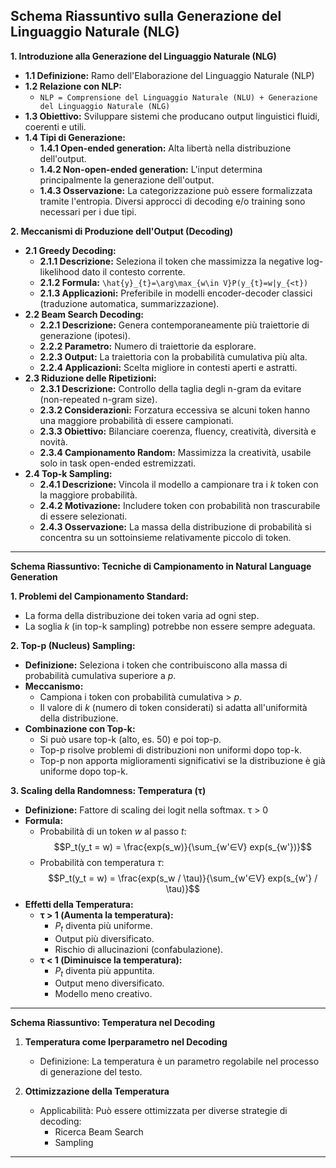 
## Schema Riassuntivo sulla Generazione del Linguaggio Naturale (NLG)

**1. Introduzione alla Generazione del Linguaggio Naturale (NLG)**

*   **1.1 Definizione:** Ramo dell'Elaborazione del Linguaggio Naturale (NLP)
*   **1.2 Relazione con NLP:**
    *   `NLP = Comprensione del Linguaggio Naturale (NLU) + Generazione del Linguaggio Naturale (NLG)`
*   **1.3 Obiettivo:** Sviluppare sistemi che producano output linguistici fluidi, coerenti e utili.
*   **1.4 Tipi di Generazione:**
    *   **1.4.1 Open-ended generation:** Alta libertà nella distribuzione dell'output.
    *   **1.4.2 Non-open-ended generation:** L'input determina principalmente la generazione dell'output.
    *   **1.4.3 Osservazione:** La categorizzazione può essere formalizzata tramite l'entropia. Diversi approcci di decoding e/o training sono necessari per i due tipi.

**2. Meccanismi di Produzione dell'Output (Decoding)**

*   **2.1 Greedy Decoding:**
    *   **2.1.1 Descrizione:** Seleziona il token che massimizza la negative log-likelihood dato il contesto corrente.
    *   **2.1.2 Formula:**  `\hat{y}_{t}=\arg\max_{w\in V}P(y_{t}=w|y_{<t})`
    *   **2.1.3 Applicazioni:** Preferibile in modelli encoder-decoder classici (traduzione automatica, summarizzazione).
*   **2.2 Beam Search Decoding:**
    *   **2.2.1 Descrizione:** Genera contemporaneamente più traiettorie di generazione (ipotesi).
    *   **2.2.2 Parametro:** Numero di traiettorie da esplorare.
    *   **2.2.3 Output:** La traiettoria con la probabilità cumulativa più alta.
    *   **2.2.4 Applicazioni:** Scelta migliore in contesti aperti e astratti.
*   **2.3 Riduzione delle Ripetizioni:**
    *   **2.3.1 Descrizione:** Controllo della taglia degli n-gram da evitare (non-repeated n-gram size).
    *   **2.3.2 Considerazioni:** Forzatura eccessiva se alcuni token hanno una maggiore probabilità di essere campionati.
    *   **2.3.3 Obiettivo:** Bilanciare coerenza, fluency, creatività, diversità e novità.
    *   **2.3.4 Campionamento Random:** Massimizza la creatività, usabile solo in task open-ended estremizzati.
*   **2.4 Top-k Sampling:**
    *   **2.4.1 Descrizione:** Vincola il modello a campionare tra i *k* token con la maggiore probabilità.
    *   **2.4.2 Motivazione:** Includere token con probabilità non trascurabile di essere selezionati.
    *   **2.4.3 Osservazione:** La massa della distribuzione di probabilità si concentra su un sottoinsieme relativamente piccolo di token.

---

**Schema Riassuntivo: Tecniche di Campionamento in Natural Language Generation**

**1. Problemi del Campionamento Standard:**

*   La forma della distribuzione dei token varia ad ogni step.
*   La soglia *k* (in top-k sampling) potrebbe non essere sempre adeguata.

**2. Top-p (Nucleus) Sampling:**

*   **Definizione:** Seleziona i token che contribuiscono alla massa di probabilità cumulativa superiore a *p*.
*   **Meccanismo:**
    *   Campiona i token con probabilità cumulativa > *p*.
    *   Il valore di *k* (numero di token considerati) si adatta all'uniformità della distribuzione.
*   **Combinazione con Top-k:**
    *   Si può usare top-k (alto, es. 50) e poi top-p.
    *   Top-p risolve problemi di distribuzioni non uniformi dopo top-k.
    *   Top-p non apporta miglioramenti significativi se la distribuzione è già uniforme dopo top-k.

**3. Scaling della Randomness: Temperatura (τ)**

*   **Definizione:** Fattore di scaling dei logit nella softmax.  τ > 0
*   **Formula:**
    *   Probabilità di un token *w* al passo *t*:
        $$P_t(y_t = w) = \frac{exp(s_w)}{\sum_{w'∈V} exp(s_{w'})}$$
    *   Probabilità con temperatura *τ*:
        $$P_t(y_t = w) = \frac{exp(s_w / \tau)}{\sum_{w'∈V} exp(s_{w'} / \tau)}$$
*   **Effetti della Temperatura:**
    *   **τ > 1 (Aumenta la temperatura):**
        *   *P<sub>t</sub>* diventa più uniforme.
        *   Output più diversificato.
        *   Rischio di allucinazioni (confabulazione).
    *   **τ < 1 (Diminuisce la temperatura):**
        *   *P<sub>t</sub>* diventa più appuntita.
        *   Output meno diversificato.
        *   Modello meno creativo.

---

**Schema Riassuntivo: Temperatura nel Decoding**

1.  **Temperatura come Iperparametro nel Decoding**
    *   Definizione: La temperatura è un parametro regolabile nel processo di generazione del testo.

2.  **Ottimizzazione della Temperatura**
    *   Applicabilità: Può essere ottimizzata per diverse strategie di decoding:
        *   Ricerca Beam Search
        *   Sampling

---
